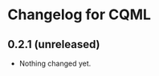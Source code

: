 Changelog for CQML
=================

0.2.1 (unreleased)
------------------

- Nothing changed yet.
